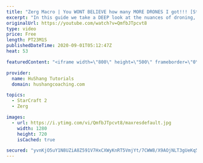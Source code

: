```yaml
---
title: "Zerg Macro | You WONT BELIEVE how many MORE DRONES I got!!! [Starcraft 2]"
excerpt: "In this guide we take a DEEP look at the nuances of droning, economy & macro to help you understand where you might be going wrong in your games. How is it that Grand Master's a pros generate so many more drones than you?!? You're about to find out :)  Zerg Macro | You WONT BELIEVE how many MORE DRONES"
originalUrl: https://youtube.com/watch?v=QmfbJTpcvt8
type: video
price: Free
length: PT23M1S
publishedDateTime: 2020-09-01T05:12:47Z
heat: 53

featuredContent: "<iframe width=\"800\" height=\"500\" frameborder=\"0\" src=\"https://www.youtube.com/embed/QmfbJTpcvt8\" allow=\"accelerometer; autoplay; encrypted-media; gyroscope; picture-in-picture\" allowfullscreen></iframe>"

provider:
  name: HuShang Tutorials
  domain: hushangcoaching.com

topics:
  - StarCraft 2
  - Zerg

images:
  - url: https://i.ytimg.com/vi/QmfbJTpcvt8/maxresdefault.jpg
    width: 1280
    height: 720
    isCached: true

secured: "yvnKjO5uY1N8UZiA8Z591V7HxCXWyKnRT5VmjYt/7CWW8/X9AOjNLT3gUeKq5/jop4Yr2JmcY61hhGR7Ob4IexJmr0R/Jo8khN4O8rvwjwQi9UgmsW5ZM6HIhelKbvYHMwOFsNucM/7OlS4FupDxtfHJ5H7uJdpw/oazolH6YIMNlWF4O0LKk5ExXCbiuLosMz/qKTciejIuV+L/8rY3vtVm3nOvDEQ9azuGCg9MiTmyfGnxCUnxjU2Mr39CjNAkddawmhSvXVzftYVHgs1+zHhQl+GMrmX64nrSC0u0esRM293vgzcZyqWCdfJNJaRp7rifxrZl3caaBw0C7zzldo1O9+xeoFwIsX/WjO0ICOljkGRhnKdwugU7xyMwofXMv0H+wUWEWAYvuyddieB/rnz+BeECSmWrD/g2QoN7uQ8=;LAxexFIVnpzqdTAYEubfVg=="
---
```


